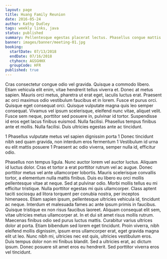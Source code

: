 ```yaml
---
layout: page
title: Huang Family Reunion
date: 2016-05-24
author: Kathy Dudley
tags: weekly links, java
status: published
summary: Pellentesque egestas placerat lectus. Phasellus congue mattis.
banner: images/banner/meeting-01.jpg
booking:
  startDate: 07/13/2018
  endDate: 07/16/2018
  ctyhocn: AGSGHHX
  groupCode: HFR
published: true
---
```

Cras consectetur congue odio vel gravida. Quisque a commodo libero. Etiam vehicula elit enim, vitae hendrerit tellus viverra et. Donec at metus sapien. Mauris orci metus, pharetra ut erat eget, iaculis luctus erat. Praesent ac orci maximus odio vestibulum faucibus et in lorem. Fusce et purus orci. Quisque eget consequat orci. Quisque vulputate magna quis leo semper consequat. Vivamus vel ipsum scelerisque, eleifend nunc vitae, aliquet velit. Fusce sem neque, porttitor sed posuere in, pulvinar id tortor. Suspendisse id eros eget lacus finibus euismod. Nulla facilisi. Phasellus tempus finibus ante et mollis. Nulla facilisi. Duis ultricies egestas ante ac tincidunt.

1 Phasellus vulputate metus vel sapien dignissim porta
1 Donec tincidunt nibh sed quam gravida, non interdum eros fermentum
1 Vestibulum id urna eu elit mattis posuere
1 Praesent ac odio viverra, semper nulla id, efficitur odio.

Phasellus non tempus ligula. Nunc auctor lorem vel auctor luctus. Aliquam id luctus dolor. Cras et tortor a erat porttitor rutrum vel ac augue. Donec porttitor metus vel ante ullamcorper lobortis. Mauris scelerisque convallis tortor, a elementum nulla mattis finibus. Duis eu libero eu orci mollis pellentesque vitae at neque. Sed at pulvinar odio. Morbi mollis tellus eu mi efficitur tristique.
Nulla porttitor egestas mi quis ullamcorper. Class aptent taciti sociosqu ad litora torquent per conubia nostra, per inceptos himenaeos. Etiam sapien ipsum, pellentesque ultricies vehicula id, tincidunt ac neque. Interdum et malesuada fames ac ante ipsum primis in faucibus. Quisque tristique ex non risus faucibus laoreet. Aliquam consequat elit sem, vitae ultricies metus ullamcorper at. In et dui sit amet risus mollis rutrum. Maecenas finibus odio sed purus luctus mattis. Curabitur varius ultrices dolor at porta. Etiam bibendum sed lorem eget tincidunt. Proin viverra, nibh eleifend mollis dignissim, ipsum eros ullamcorper erat, eget gravida magna elit ut leo. Nunc nibh mi, ultricies nec est quis, ultricies vestibulum eros. Duis tempus dolor non mi finibus blandit. Sed a ultricies erat, ac dictum ipsum. Donec posuere sit amet eros eu hendrerit. Sed porttitor viverra eros vel tincidunt.
